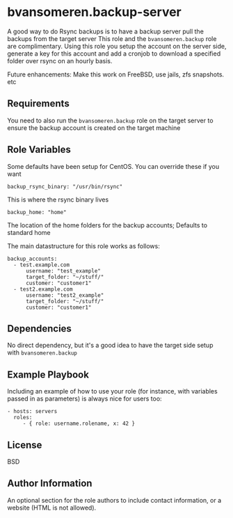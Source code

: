 bvansomeren.backup-server
=========================

A good way to do Rsync backups is to have a backup server pull the backups from the target server
This role and the `bvansomeren.backup` role are complimentary.
Using this role you setup the account on the server side, generate a key for this account and add a cronjob to download a specified folder over rsync on an hourly basis.

Future enhancements: Make this work on FreeBSD, use jails, zfs snapshots. etc

Requirements
------------

You need to also run the `bvansomeren.backup` role on the target server to ensure the backup account is created on the target machine

Role Variables
--------------

Some defaults have been setup for CentOS. You can override these if you want

	backup_rsync_binary: "/usr/bin/rsync"

This is where the rsync binary lives

	backup_home: "home"

The location of the home folders for the backup accounts; Defaults to standard home

The main datastructure for this role works as follows:

	backup_accounts:
	  - test.example.com
	      username: "test_example"
	      target_folder: "~/stuff/"
	      customer: "customer1"
	  - test2.example.com
	      username: "test2_example"
	      target_folder: "~/stuff/"
	      customer: "customer1"


Dependencies
------------

No direct dependency, but it's a good idea to have the target side setup with `bvansomeren.backup`

Example Playbook
----------------

Including an example of how to use your role (for instance, with variables passed in as parameters) is always nice for users too:

    - hosts: servers
      roles:
         - { role: username.rolename, x: 42 }

License
-------

BSD

Author Information
------------------

An optional section for the role authors to include contact information, or a website (HTML is not allowed).

